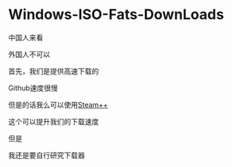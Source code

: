 # Windows-ISO-Fats-DownLoads


中国人来看



外国人不可以



首先，我们是提供高速下载的



Github速度很慢



但是的话我么可以使用[Steam++](https://github.com/SteamTools-Team/SteamTools)



这个可以提升我们的下载速度



但是



我还是要自行研究下载器
